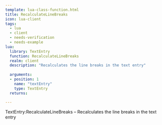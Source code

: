 ```yaml
---
template: lua-class-function.html
title: RecalculateLineBreaks
icon: lua-client
tags:
  - lua
  - client
  - needs-verification
  - needs-example
lua:
  library: TextEntry
  function: RecalculateLineBreaks
  realm: client
  description: "Recalculates the line breaks in the text entry"
  
  arguments:
  - position: 1
    name: "textEntry"
    type: TextEntry
  returns:
    
---
```


<div class="lua__search__keywords">
TextEntry:RecalculateLineBreaks &#x2013; Recalculates the line breaks in the text entry
</div>
